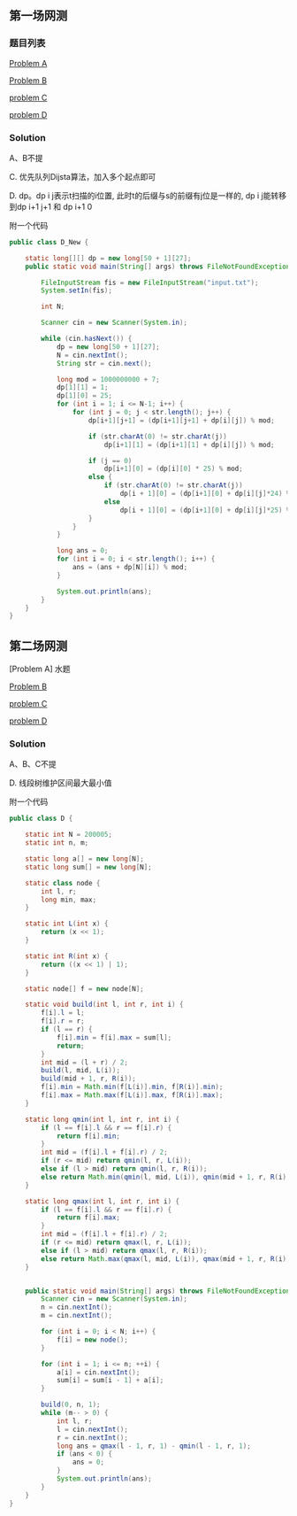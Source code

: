 
## 第一场网测

### 题目列表

[Problem A](https://github.com/Beyyes/IndeedTokyoWebTest2018/blob/master/A.png)

[Problem B](https://github.com/Beyyes/IndeedTokyoWebTest2018/blob/master/B.png)

[problem C](https://github.com/Beyyes/IndeedTokyoWebTest2018/blob/master/C.png)

[problem D](https://github.com/Beyyes/IndeedTokyoWebTest2018/blob/master/D.png)


### Solution

A、B不提

C. 优先队列Dijsta算法，加入多个起点即可

D. dp。dp i j表示t扫描的i位置, 此时t的后缀与s的前缀有j位是一样的, dp i j能转移到dp i+1 j+1 和 dp i+1 0

附一个代码
```java
public class D_New {

    static long[][] dp = new long[50 + 1][27];
    public static void main(String[] args) throws FileNotFoundException {

        FileInputStream fis = new FileInputStream("input.txt");
        System.setIn(fis);

        int N;

        Scanner cin = new Scanner(System.in);

        while (cin.hasNext()) {
            dp = new long[50 + 1][27];
            N = cin.nextInt();
            String str = cin.next();

            long mod = 1000000000 + 7;
            dp[1][1] = 1;
            dp[1][0] = 25;
            for (int i = 1; i <= N-1; i++) {
                for (int j = 0; j < str.length(); j++) {
                    dp[i+1][j+1] = (dp[i+1][j+1] + dp[i][j]) % mod;

                    if (str.charAt(0) != str.charAt(j))
                        dp[i+1][1] = (dp[i+1][1] + dp[i][j]) % mod;

                    if (j == 0)
                        dp[i+1][0] = (dp[i][0] * 25) % mod;
                    else {
                        if (str.charAt(0) != str.charAt(j))
                            dp[i + 1][0] = (dp[i+1][0] + dp[i][j]*24) % mod;
                        else
                            dp[i + 1][0] = (dp[i+1][0] + dp[i][j]*25) % mod;
                    }
                }
            }

            long ans = 0;
            for (int i = 0; i < str.length(); i++) {
                ans = (ans + dp[N][i]) % mod;
            }

            System.out.println(ans);
        }
    }
}
```

## 第二场网测

[Problem A] 水题

[Problem B](https://github.com/Beyyes/IndeedTokyoWebTest2018/blob/master/B.pdf)

[problem C](https://github.com/Beyyes/IndeedTokyoWebTest2018/blob/master/C.pdf)

[problem D](https://github.com/Beyyes/IndeedTokyoWebTest2018/blob/master/D.pdf)

### Solution

A、B、C不提

D. 线段树维护区间最大最小值

附一个代码

```java
public class D {

    static int N = 200005;
    static int n, m;

    static long a[] = new long[N];
    static long sum[] = new long[N];

    static class node {
        int l, r;
        long min, max;
    }

    static int L(int x) {
        return (x << 1);
    }

    static int R(int x) {
        return ((x << 1) | 1);
    }

    static node[] f = new node[N];

    static void build(int l, int r, int i) {
        f[i].l = l;
        f[i].r = r;
        if (l == r) {
            f[i].min = f[i].max = sum[l];
            return;
        }
        int mid = (l + r) / 2;
        build(l, mid, L(i));
        build(mid + 1, r, R(i));
        f[i].min = Math.min(f[L(i)].min, f[R(i)].min);
        f[i].max = Math.max(f[L(i)].max, f[R(i)].max);
    }

    static long qmin(int l, int r, int i) {
        if (l == f[i].l && r == f[i].r) {
            return f[i].min;
        }
        int mid = (f[i].l + f[i].r) / 2;
        if (r <= mid) return qmin(l, r, L(i));
        else if (l > mid) return qmin(l, r, R(i));
        else return Math.min(qmin(l, mid, L(i)), qmin(mid + 1, r, R(i)));
    }

    static long qmax(int l, int r, int i) {
        if (l == f[i].l && r == f[i].r) {
            return f[i].max;
        }
        int mid = (f[i].l + f[i].r) / 2;
        if (r <= mid) return qmax(l, r, L(i));
        else if (l > mid) return qmax(l, r, R(i));
        else return Math.max(qmax(l, mid, L(i)), qmax(mid + 1, r, R(i)));
    }


    public static void main(String[] args) throws FileNotFoundException {
        Scanner cin = new Scanner(System.in);
        n = cin.nextInt();
        m = cin.nextInt();

        for (int i = 0; i < N; i++) {
            f[i] = new node();
        }

        for (int i = 1; i <= n; ++i) {
            a[i] = cin.nextInt();
            sum[i] = sum[i - 1] + a[i];
        }

        build(0, n, 1);
        while (m-- > 0) {
            int l, r;
            l = cin.nextInt();
            r = cin.nextInt();
            long ans = qmax(l - 1, r, 1) - qmin(l - 1, r, 1);
            if (ans < 0) {
                ans = 0;
            }
            System.out.println(ans);
        }
    }
}
```
